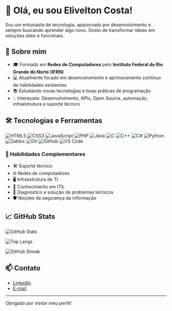 # 👋 Olá, eu sou Elivelton Costa!

Sou um entusiasta de tecnologia, apaixonado por desenvolvimento e sempre buscando aprender algo novo. Gosto de transformar ideias em soluções úteis e funcionais.

## 🚀 Sobre mim

- 🎓 Formado em **Redes de Computadores** pelo **Instituto Federal do Rio Grande do Norte (IFRN)**
- 💻 Atualmente focado em desenvolvimento e aprimoramento contínuo de habilidades existentes
- 📚 Estudando novas tecnologias e boas práticas de programação
- 💡 Interesses: Desenvolvimento, APIs, Open Source, automação, infraestrutura e suporte técnico

## 🛠️ Tecnologias e Ferramentas

![HTML5](https://img.shields.io/badge/-HTML5-E34F26?style=flat&logo=html5&logoColor=white)
![CSS3](https://img.shields.io/badge/-CSS3-1572B6?style=flat&logo=css3)
![JavaScript](https://img.shields.io/badge/-JavaScript-F7DF1E?style=flat&logo=javascript&logoColor=black)
![PHP](https://img.shields.io/badge/-PHP-777BB4?style=flat&logo=php&logoColor=white)
![Java](https://img.shields.io/badge/-Java-007396?style=flat&logo=java&logoColor=white)
![C](https://img.shields.io/badge/-C-00599C?style=flat&logo=c&logoColor=white)
![C++](https://img.shields.io/badge/-C++-00599C?style=flat&logo=c%2b%2b&logoColor=white)
![C#](https://img.shields.io/badge/-CSharp-239120?style=flat&logo=c-sharp&logoColor=white)
![Python](https://img.shields.io/badge/-Python-3776AB?style=flat&logo=python&logoColor=white)
![Zabbix](https://img.shields.io/badge/-Zabbix-DC382D?style=flat&logo=zabbix&logoColor=white)
![Git](https://img.shields.io/badge/-Git-F05032?style=flat&logo=git&logoColor=white)
![GitHub](https://img.shields.io/badge/-GitHub-181717?style=flat&logo=github&logoColor=white)
![VS Code](https://img.shields.io/badge/-VS%20Code-007ACC?style=flat&logo=visual-studio-code)

### 🧰 Habilidades Complementares

- 🛠️ Suporte técnico
- 🌐 Redes de computadores
- 🖥️ Infraestrutura de TI
- 📘 Conhecimento em ITIL
- 🔧 Diagnóstico e solução de problemas técnicos
- 🛡️ Noções de segurança da informação

## 📈 GitHub Stats

![GitHub Stats](https://github-readme-stats.vercel.app/api?username=elivelton-costa&show_icons=true&theme=transparent)

![Top Langs](https://github-readme-stats.vercel.app/api/top-langs/?username=elivelton-costa&layout=compact&theme=transparent)

<!-- ![GitHub Streak](https://github-readme-streak-stats.herokuapp.com?user=elivelton-costa&theme=transparent) -->

<!-- GitHub Streak -->
<p>
  <img 
    src="https://github-readme-streak-stats.herokuapp.com?user=elivelton-costa&theme=transparent"
    alt="GitHub Streak"
    onerror="this.style.display='none'" 
  />
</p>

## 📫 Contato

- [LinkedIn](https://www.linkedin.com/in/elivelton-costa)
- [E-mail](mailto:elivelton_costa@live.com)

---

Obrigado por visitar meu perfil!

<!-- **elivelton-costa/elivelton-costa** is a ✨ _special_ ✨ repository because its `README.md` (this file) appears on your GitHub profile. -->
